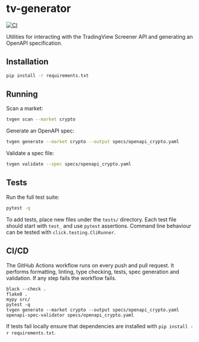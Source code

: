 # tv-generator

[![CI](https://github.com/your-org/tv-generator/actions/workflows/ci.yml/badge.svg)](https://github.com/your-org/tv-generator/actions/workflows/ci.yml)

Utilities for interacting with the TradingView Screener API and generating an OpenAPI specification.

## Installation

```bash
pip install -r requirements.txt
```

## Running

Scan a market:

```bash
tvgen scan --market crypto
```

Generate an OpenAPI spec:

```bash
tvgen generate --market crypto --output specs/openapi_crypto.yaml
```

Validate a spec file:

```bash
tvgen validate --spec specs/openapi_crypto.yaml
```

## Tests

Run the full test suite:

```bash
pytest -q
```

To add tests, place new files under the `tests/` directory. Each test file should start with `test_` and use `pytest` assertions. Command line behaviour can be tested with `click.testing.CliRunner`.

## CI/CD

The GitHub Actions workflow runs on every push and pull request. It performs formatting, linting, type checking, tests, spec generation and validation. If any step fails the workflow fails.

```text
black --check .
flake8 .
mypy src/
pytest -q
tvgen generate --market crypto --output specs/openapi_crypto.yaml
openapi-spec-validator specs/openapi_crypto.yaml
```

If tests fail locally ensure that dependencies are installed with `pip install -r requirements.txt`.
